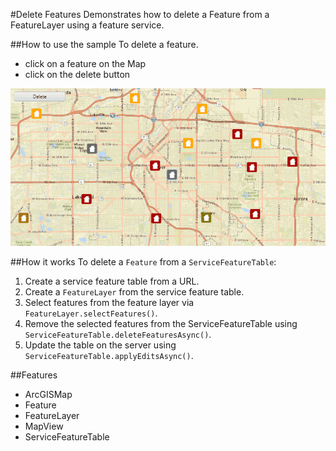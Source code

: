#Delete Features
Demonstrates how to delete a Feature from a FeatureLayer using a feature service. 

##How to use the sample
To delete a feature.
  - click on a feature on the Map
  - click on the delete button

![](DeleteFeatures.gif)

##How it works
To delete a `Feature` from a `ServiceFeatureTable`:

1. Create a service feature table from a URL.
2. Create a `FeatureLayer` from the service feature table.
3. Select features from the feature layer via `FeatureLayer.selectFeatures()`.
4. Remove the selected features from the ServiceFeatureTable using `ServiceFeatureTable.deleteFeaturesAsync()`.
5. Update the table on the server using `ServiceFeatureTable.applyEditsAsync()`.

##Features
- ArcGISMap
- Feature
- FeatureLayer
- MapView
- ServiceFeatureTable
